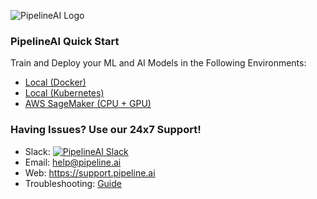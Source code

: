 ![PipelineAI Logo](http://pipeline.ai/assets/img/logo/pipelineai-split-black-258x62.png)

### PipelineAI Quick Start
Train and Deploy your ML and AI Models in the Following Environments:
* [Local (Docker)](/docs/quickstart/local-docker)
* [Local (Kubernetes)](/docs/quickstart/local-kubernetes)
* [AWS SageMaker (CPU + GPU)](/docs/quickstart/aws-sagemaker)

### Having Issues?  Use our 24x7 Support!
* Slack:  [![PipelineAI Slack](http://pipeline.ai/assets/img/slack-logo.png)](https://join.slack.com/t/pipelineai/shared_invite/enQtMjg3MTYzNjg1OTY5LWQxM2E5MDFhYTAzMDdkYmU2NjEyMmIxYTg5MjcyZGE3N2JiMWM4OWQxMzI2NzVlNTk3Y2JlMjQ1MWM3M2M0Mjc)
* Email:  help@pipeline.ai
* Web:  https://support.pipeline.ai
* Troubleshooting:  [Guide](/docs/troubleshooting)
